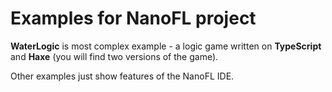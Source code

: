 # Examples for NanoFL project #

**WaterLogic** is most complex example - a logic game written on **TypeScript** and **Haxe** (you will find two versions of the game).

Other examples just show features of the NanoFL IDE.
